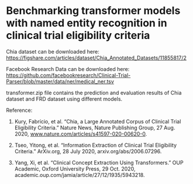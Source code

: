 # Benchmarking transformer models with named entity recognition in clinical trial eligibility criteria 

Chia dataset can be downloaded here: https://figshare.com/articles/dataset/Chia_Annotated_Datasets/11855817/2

Facebook Research Data can be downloaded here: https://github.com/facebookresearch/Clinical-Trial-Parser/blob/master/data/ner/medical_ner.tsv

transformer.zip file contains the prediction and evaluation results of Chia dataset and FRD dataset using different models.

Reference:
1. Kury, Fabrício, et al. “Chia, a Large Annotated Corpus of Clinical Trial Eligibility Criteria.” Nature News, Nature Publishing Group, 27 Aug. 2020, www.nature.com/articles/s41597-020-00620-0. 

2. Tseo, Yitong, et al. “Information Extraction of Clinical Trial Eligibility Criteria.” ArXiv.org, 28 July 2020, arxiv.org/abs/2006.07296. 

3. Yang, Xi, et al. “Clinical Concept Extraction Using Transformers.” OUP Academic, Oxford University Press, 29 Oct. 2020, academic.oup.com/jamia/article/27/12/1935/5943218. 
